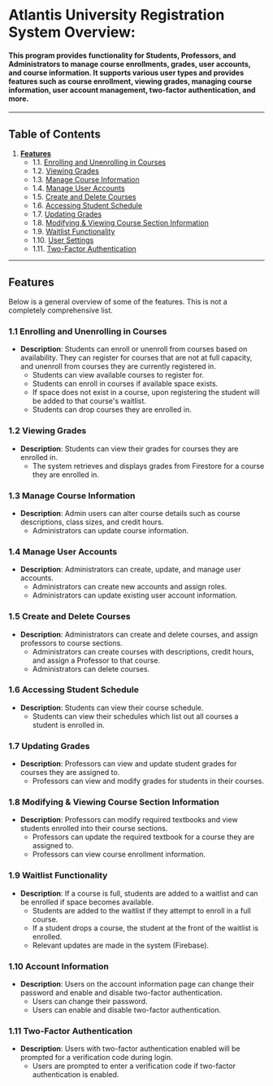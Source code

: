 # Atlantis University Registration System Overview:

#### This program provides functionality for Students, Professors, and Administrators to manage course enrollments, grades, user accounts, and course information. It supports various user types and provides features such as course enrollment, viewing grades, managing course information, user account management, two-factor authentication, and more.
---
## Table of Contents
1. **[Features](#features)**
   - 1.1. [Enrolling and Unenrolling in Courses](#enrolling-and-unenrolling-in-courses)
   - 1.2. [Viewing Grades](#viewing-grades)
   - 1.3. [Manage Course Information](#manage-course-information)
   - 1.4. [Manage User Accounts](#manage-user-accounts)
   - 1.5. [Create and Delete Courses](#create-and-delete-courses)
   - 1.6. [Accessing Student Schedule](#accessing-student-schedule)
   - 1.7. [Updating Grades](#updating-grades)
   - 1.8. [Modifying & Viewing Course Section Information](#modifying--viewing-course-section-information)
   - 1.9. [Waitlist Functionality](#waitlist-functionality)
   - 1.10. [User Settings](#user-settings)
   - 1.11. [Two-Factor Authentication](#two-factor-authentication)
---
## Features
Below is a general overview of some of the features. This is not a completely comprehensive list.
### 1.1 Enrolling and Unenrolling in Courses
- **Description**: Students can enroll or unenroll from courses based on availability. They can register for courses that are not at full capacity, and unenroll from courses they are currently registered in.
    - Students can view available courses to register for.
    - Students can enroll in courses if available space exists.
    - If space does not exist in a course, upon registering the student will be added to that course's waitlist.
    - Students can drop courses they are enrolled in.

### 1.2 Viewing Grades

- **Description**: Students can view their grades for courses they are enrolled in.
    - The system retrieves and displays grades from Firestore for a course they are enrolled in.
  
### 1.3 Manage Course Information

- **Description**: Admin users can alter course details such as course descriptions, class sizes, and credit hours.
    - Administrators can update course information.

### 1.4 Manage User Accounts

- **Description**: Administrators can create, update, and manage user accounts.
    - Administrators can create new accounts and assign roles.
    - Administrators can update existing user account information.

### 1.5 Create and Delete Courses

- **Description**: Administrators can create and delete courses, and assign professors to course sections.
    - Administrators can create courses with descriptions, credit hours, and assign a Professor to that course.
    - Administrators can delete courses.

### 1.6 Accessing Student Schedule

- **Description**: Students can view their course schedule.
    - Students can view their schedules which list out all courses a student is enrolled in.

### 1.7 Updating Grades

- **Description**: Professors can view and update student grades for courses they are assigned to.
    - Professors can view and modify grades for students in their courses.

### 1.8 Modifying & Viewing Course Section Information

- **Description**: Professors can modify required textbooks and view students enrolled into their course sections.
    - Professors can update the required textbook for a course they are assigned to.
    - Professors can view course enrollment information.

### 1.9 Waitlist Functionality

- **Description**: If a course is full, students are added to a waitlist and can be enrolled if space becomes available.
    - Students are added to the waitlist if they attempt to enroll in a full course.
    - If a student drops a course, the student at the front of the waitlist is enrolled.
    - Relevant updates are made in the system (Firebase).

### 1.10 Account Information

- **Description**: Users on the account information page can change their password and enable and disable two-factor authentication.
    - Users can change their password.
    - Users can enable and disable two-factor authentication.

### 1.11 Two-Factor Authentication

- **Description**: Users with two-factor authentication enabled will be prompted for a verification code during login.
    - Users are prompted to enter a verification code if two-factor authentication is enabled.
